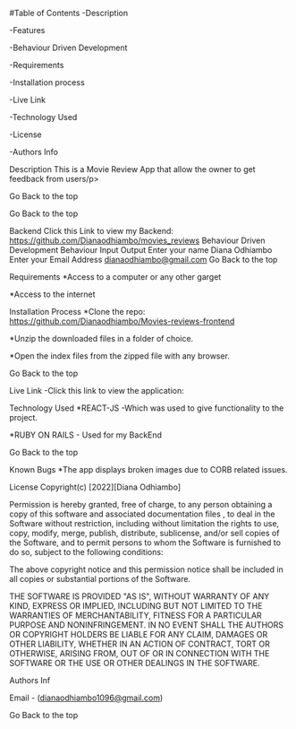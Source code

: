 #Table of Contents
-Description

-Features

-Behaviour Driven Development

-Requirements

-Installation process

-Live Link

-Technology Used

-License

-Authors Info

Description
This is a Movie Review App that allow the owner to get feedback from users/p>

Go Back to the top

Go Back to the top

Backend
Click this Link to view my Backend: https://github.com/Dianaodhiambo/movies_reviews
Behaviour Driven Development
Behaviour	Input	Output
Enter your name	Diana Odhiambo
Enter your Email Address dianaodhiambo@gmail.com
Go Back to the top

Requirements
*Access to a computer or any other garget

*Access to the internet

Installation Process
*Clone the repo: https://github.com/Dianaodhiambo/Movies-reviews-frontend

*Unzip the downloaded files in a folder of choice.

*Open the index files from the zipped file with any browser.

Go Back to the top

Live Link
-Click this link to view the application: 

Technology Used
*REACT-JS -Which was used to give functionality to the project.

*RUBY ON RAILS - Used for my BackEnd

Go Back to the top

Known Bugs
*The app displays broken images due to CORB related issues.

License
Copyright(c) [2022][Diana Odhiambo]

Permission is hereby granted, free of charge, to any person obtaining a copy of this software and associated documentation files , to deal in the Software without restriction, including without limitation the rights to use, copy, modify, merge, publish, distribute, sublicense, and/or sell copies of the Software, and to permit persons to whom the Software is furnished to do so, subject to the following conditions:

The above copyright notice and this permission notice shall be included in all copies or substantial portions of the Software.

THE SOFTWARE IS PROVIDED "AS IS", WITHOUT WARRANTY OF ANY KIND, EXPRESS OR IMPLIED, INCLUDING BUT NOT LIMITED TO THE WARRANTIES OF MERCHANTABILITY, FITNESS FOR A PARTICULAR PURPOSE AND NONINFRINGEMENT. IN NO EVENT SHALL THE AUTHORS OR COPYRIGHT HOLDERS BE LIABLE FOR ANY CLAIM, DAMAGES OR OTHER LIABILITY, WHETHER IN AN ACTION OF CONTRACT, TORT OR OTHERWISE, ARISING FROM, OUT OF OR IN CONNECTION WITH THE SOFTWARE OR THE USE OR OTHER DEALINGS IN THE SOFTWARE.

Authors Inf

Email - (dianaodhiambo1096@gmail.com)

Go Back to the top
